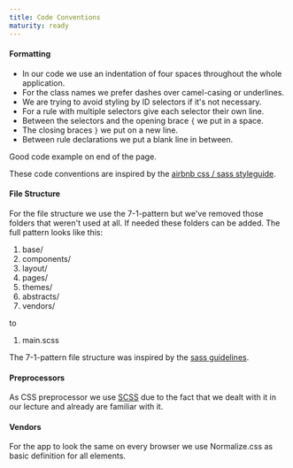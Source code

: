 ```yaml
---
title: Code Conventions
maturity: ready
---
```


#### Formatting

- In our code we use an indentation of four spaces throughout the whole application.
- For the class names we prefer dashes over camel-casing or underlines.
- We are trying to avoid styling by ID selectors if it's not necessary.
- For a rule with multiple selectors give each selector their own line.
- Between the selectors and the opening brace `{` we put in a space.
- The closing braces `}` we put on a new line.
- Between rule declarations we put a blank line in between.

Good code example on end of the page.

These code conventions are inspired by the [airbnb css / sass styleguide](https://github.com/airbnb/css).

#### File Structure

For the file structure we use the 7-1-pattern but we've removed those folders that weren't used at all. If needed these folders can be added. The full pattern looks like this:

1. base/
1. components/
1. layout/
1. pages/
1. themes/
1. abstracts/
1. vendors/

to

1. main.scss

The 7-1-pattern file structure was inspired by the [sass guidelines](https://sass-guidelin.es/#the-7-1-pattern).

#### Preprocessors

As CSS preprocessor we use [SCSS](https://sass-lang.com/) due to the fact that we dealt with it in our lecture and already are familiar with it.

#### Vendors

For the app to look the same on every browser we use Normalize.css as basic definition for all elements.

